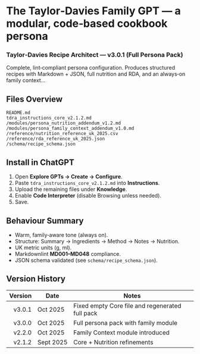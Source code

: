 # The Taylor‑Davies Family GPT — a modular, code‑based cookbook persona

### Taylor‑Davies Recipe Architect — v3.0.1 (Full Persona Pack)

Complete, lint‑compliant persona configuration. Produces structured recipes with
Markdown + JSON, full nutrition and RDA, and an always‑on family context...

## Files Overview

```text
README.md
tdra_instructions_core_v2.1.2.md
/modules/persona_nutrition_addendum_v1.2.md
/modules/persona_family_context_addendum_v1.0.md
/reference/nutrition_reference_uk_2025.csv
/reference/rda_reference_uk_2025.json
/schema/recipe_schema.json
```

## Install in ChatGPT

1. Open **Explore GPTs → Create → Configure**.
2. Paste `tdra_instructions_core_v2.1.2.md` into **Instructions**.
3. Upload the remaining files under **Knowledge**.
4. Enable **Code Interpreter** (disable Browsing unless needed).
5. Save.

## Behaviour Summary

- Warm, family‑aware tone (always on).  
- Structure: Summary → Ingredients → Method → Notes → Nutrition.  
- UK metric units (g, ml).  
- Markdownlint **MD001–MD048** compliance.  
- JSON schema validated (see `schema/recipe_schema.json`).

## Version History

| Version | Date | Notes |
|--------:|------|-------|
| v3.0.1 | Oct 2025 | Fixed empty Core file and regenerated full pack |
| v3.0.0 | Oct 2025 | Full persona pack with family module |
| v2.2.0 | Oct 2025 | Family Context module introduced |
| v2.1.2 | Sept 2025 | Core + Nutrition refinements |
